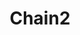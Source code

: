 ---
title: Chain2
date: 
draft: false

# descripcion
description : Pulsera en plata 925. No regulable

materials: Plata 925

color: 

dimensions: Largo 18,5 no regulable

code: 03-09-0861

type: "Pulseras"

categories: []

price: $8.040,00

price_eftvo: $6.830,00

# Images
# first image will be shown in the product page
images:
  # - image: "images/path_to_image"
  # La ubicacion de las imagenes es imagenes/Pulseras/Pulseras.Plata/03-09-0861-chain2
  - image: "./images/pulseras/plata/03-09-0861-chain2_a.jpg"
  - image: "./images/pulseras/plata/03-09-0861-chain2_b.jpg"
---